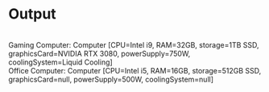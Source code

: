 # Output

<br>Gaming Computer: Computer [CPU=Intel i9, RAM=32GB, storage=1TB SSD, graphicsCard=NVIDIA RTX 3080, powerSupply=750W, coolingSystem=Liquid Cooling]
<br>Office Computer: Computer [CPU=Intel i5, RAM=16GB, storage=512GB SSD, graphicsCard=null, powerSupply=500W, coolingSystem=null]
